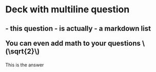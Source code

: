 # Deck with multiline question

<h2 markdown="block">
- this question
- is actually
- a markdown list

You can even add math to your questions \\(\sqrt{2}\\)

</h2>

This is the answer
